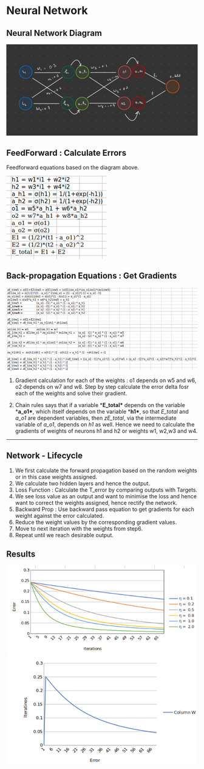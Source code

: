 # Neural Network 

## Neural Network Diagram
<img src="./images/net.png" />

## FeedForward : Calculate Errors
Feedforward equations based on the diagram above.

<img src="./images/Forward.png"  />

## Back-propagation Equations : Get Gradients
<img src="./images/Backward.png" />

1. Gradient calculation for each of the weights :  o1 depends on w5 and w6, o2 depends on w7 and w8. Step by step calculate the error delta fosr each of the weights and solve their gradient.

2. Chain rules says that  if  a variable ***E_total\*** depends on the variable ***a_o1\***, which itself depends on the variable ***h1\***, so that *E_total* and *a_o1* are dependent variables, then *zE_total*, via the intermediate variable of *a_o1*, depends on *h1* as well. Hence we need to calculate the gradients of  weights of neurons h1 and h2 or weights w1, w2,w3 and w4.


---

## Network - Lifecycle


1. We first calculate the forward propagation based on the random weights or in this case weights assigned.
2. We calculate two  hidden layers and hence the output.
3. Loss Function : Calculate the T_error by comparing outputs with Targets.
4. We see loss  value  as an output and want to minimise the loss and hence want to correct the weights assigned, hence rectify the network.
5. Backward Prop : Use backward pass equation to get gradients for each weight against the error calculated.
6. Reduce the weight values by the corresponding gradient values.
7. Move to next iteration with the weights from step6.
8. Repeat until we reach desirable output.

## Results

<img src="./images/Change in Learning Rate.png" width="500"/>

<img src="./images/Error.png" width="500"/>